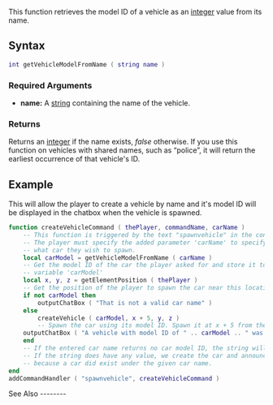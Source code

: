 This function retrieves the model ID of a vehicle as an [integer](/docs/int.md "wikilink") value from its name.

Syntax
------

``` lua
int getVehicleModelFromName ( string name )             
```

### Required Arguments

-   **name:** A [string](/docs/string.md "wikilink") containing the name of the vehicle.

### Returns

Returns an [integer](/docs/int.md "wikilink") if the name exists, *false* otherwise. If you use this function on vehicles with shared names, such as “police”, it will return the earliest occurrence of that vehicle's ID.

Example
-------

<section class="server" name="Server">
This will allow the player to create a vehicle by name and it's model ID will be displayed in the chatbox when the vehicle is spawned.

``` lua
function createVehicleCommand ( thePlayer, commandName, carName )
    -- This function is triggered by the text "spawnvehicle" in the console.
    -- The player must specify the added parameter 'carName' to specify
    -- what car they wish to spawn.
    local carModel = getVehicleModelFromName ( carName )
    -- Get the model ID of the car the player asked for and store it to the
    -- variable 'carModel'
    local x, y, z = getElementPosition ( thePlayer )
    -- Get the position of the player to spawn the car near this location
    if not carModel then
        outputChatBox ( "That is not a valid car name" )
    else
        createVehicle ( carModel, x + 5, y, z )
        -- Spawn the car using its model ID. Spawn it at x + 5 from the player so it doesn't crush him
    outputChatBox ( "A vehicle with model ID of " .. carModel .. " was created!" )
    end
    -- If the entered car name returns no car model ID, the string will be empty and false will be returned.
    -- If the string does have any value, we create the car and announce the car model ID in the chatbox,
    -- because a car did exist under the given car name.
end
addCommandHandler ( "spawnvehicle", createVehicleCommand )
```

</section>
See Also
--------
